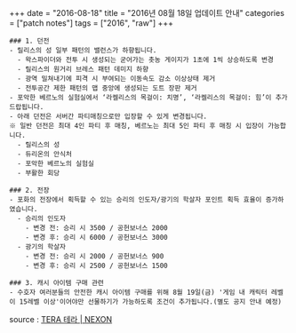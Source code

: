 +++
date = "2016-08-18"
title = "2016년 08월 18일 업데이트 안내"
categories = ["patch notes"]
tags = ["2016", "raw"]
+++

```
### 1. 던전
- 릴리스의 성 일부 패턴의 밸런스가 하향됩니다.
  - 왁스파이더와 전투 시 생성되는 굳어가는 촛농 게이지가 1초에 1씩 상승하도록 변경 
  - 릴리스의 원거리 브레스 패턴 데미지 하향
  - 광역 밀쳐내기에 피격 시 부여되는 이동속도 감소 이상상태 제거 
  - 전투공간 제한 패턴의 맵 중앙에 생성되는 도트 장판 제거 
- 포악한 베르노의 실험실에서 ‘라켈리스의 목걸이: 치명’, ‘라켈리스의 목걸이: 힘’이 추가 드랍됩니다.
- 아래 던전은 서버간 파티매칭으로만 입장할 수 있게 변경됩니다.
※ 일반 던전은 최대 4인 파티 후 매칭, 베르노는 최대 5인 파티 후 매칭 시 입장이 가능합니다.
  - 릴리스의 성
  - 듀리온의 안식처
  - 포악한 베르노의 실험실
  - 부활한 회당

### 2. 전장
- 포화의 전장에서 획득할 수 있는 승리의 인도자/광기의 학살자 포인트 획득 효율이 증가하였습니다.
  - 승리의 인도자
    - 변경 전: 승리 시 3500 / 공헌보너스 2000
    - 변경 후: 승리 시 6000 / 공헌보너스 3000
  - 광기의 학살자
    - 변경 전: 승리 시 2000 / 공헌보너스 900
    - 변경 후: 승리 시 2500 / 공헌보너스 1500

### 3. 캐시 아이템 구매 관련
- 수호자 여러분들의 안전한 캐시 아이템 구매를 위해 8월 19일(금) '게임 내 캐릭터 레벨이 15레벨 이상'이어야만 선물하기가 가능하도록 조건이 추가됩니다.(별도 공지 안내 예정) 
```

source : [TERA 테라 | NEXON](http://tera.nexon.com/news/update/view.aspx?n4articlesn=)
